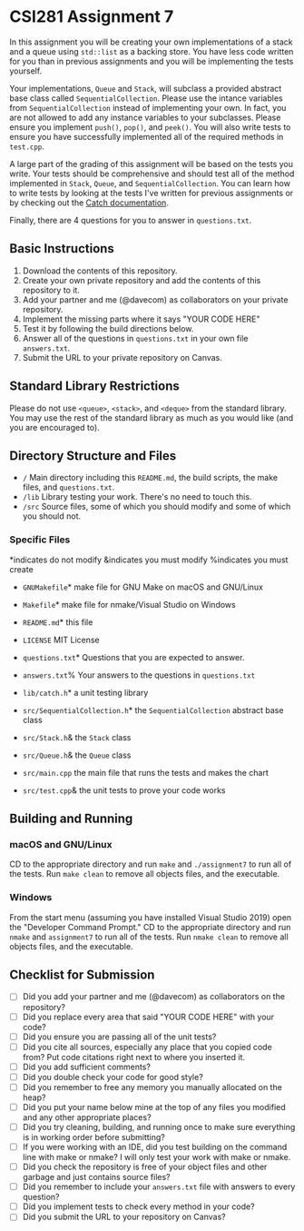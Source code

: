 # CSI281 Assignment 7

In this assignment you will be creating your own implementations of a stack and a queue using `std::list` as a backing store. You have less code written for you than in previous assignments and you will be implementing the tests yourself.

Your implementations, `Queue` and `Stack`, will subclass a provided abstract base class called `SequentialCollection`. Please use the intance variables from `SequentialCollection` instead of implementing your own. In fact, you are not allowed to add any instance variables to your subclasses. Please ensure you implement `push()`, `pop()`, and `peek()`. You will also write tests to ensure you have successfully implemented all of the required methods in `test.cpp`.

A large part of the grading of this assignment will be based on the tests you write. Your tests should be comprehensive and should test all of the method implemented in `Stack`, `Queue`, and `SequentialCollection`. You can learn how to write tests by looking at the tests I've written for previous assignments or by checking out the [Catch documentation](https://github.com/catchorg/Catch2).

Finally, there are 4 questions for you to answer in `questions.txt`.

## Basic Instructions

1. Download the contents of this repository.
2. Create your own private repository and add the contents of this repository to it.
3. Add your partner and me (@davecom) as collaborators on your private repository.
4. Implement the missing parts where it says "YOUR CODE HERE"
5. Test it by following the build directions below.
6. Answer all of the questions in `questions.txt` in your own file `answers.txt`.
7. Submit the URL to your private repository on Canvas.

## Standard Library Restrictions

Please do not use `<queue>`, `<stack>`, and `<deque>` from the standard library. You may use the rest of the standard library as much as you would like (and you are encouraged to).

## Directory Structure and Files

- `/` Main directory including this `README.md`, the build scripts, the make files, and `questions.txt`.
- `/lib` Library testing your work. There's no need to touch this.
- `/src` Source files, some of which you should modify and some of which you should not.

### Specific Files

*indicates do not modify
&indicates you must modify
%indicates you must create

- `GNUMakefile`* make file for GNU Make on macOS and GNU/Linux
- `Makefile`* make file for nmake/Visual Studio on Windows
- `README.md`* this file
- `LICENSE` MIT License
- `questions.txt`* Questions that you are expected to answer.
- `answers.txt`% Your answers to the questions in `questions.txt`

- `lib/catch.h`* a unit testing library

- `src/SequentialCollection.h`* the `SequentialCollection` abstract base class
- `src/Stack.h`& the `Stack` class
- `src/Queue.h`& the `Queue` class
- `src/main.cpp` the main file that runs the tests and makes the chart
- `src/test.cpp`& the unit tests to prove your code works

## Building and Running

### macOS and GNU/Linux

CD to the appropriate directory and run `make` and `./assignment7` to run all of the tests. Run `make clean` to remove all objects files, and the executable.

### Windows

From the start menu (assuming you have installed Visual Studio 2019) open the "Developer Command Prompt." CD to the appropriate directory and run `nmake` and `assignment7` to run all of the tests. Run `nmake clean` to remove all objects files, and the executable.

## Checklist for Submission

- [ ] Did you add your partner and me (@davecom) as collaborators on the repository?
- [ ] Did you replace every area that said "YOUR CODE HERE" with your code?
- [ ] Did you ensure you are passing all of the unit tests?
- [ ] Did you cite all sources, especially any place that you copied code from? Put code citations right next to where you inserted it.
- [ ] Did you add sufficient comments?
- [ ] Did you double check your code for good style?
- [ ] Did you remember to free any memory you manually allocated on the heap?
- [ ] Did you put your name below mine at the top of any files you modified and any other appropriate places?
- [ ] Did you try cleaning, building, and running once to make sure everything is in working order before submitting?
- [ ] If you were working with an IDE, did you test building on the command line with make or nmake? I will only test your work with make or nmake.
- [ ] Did you check the repository is free of your object files and other garbage and just contains source files?
- [ ] Did you remember to include your `answers.txt` file with answers to every question?
- [ ] Did you implement tests to check every method in your code?
- [ ] Did you submit the URL to your repository on Canvas?
